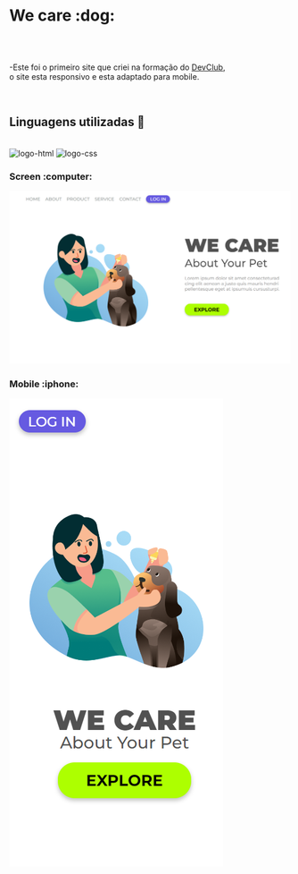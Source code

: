 <h1>We care :dog:</h1>
<br>
<br>
<p>-Este foi o primeiro site que criei na formação do <a href="https://rodolfomori.com.br/devclub/">DevClub</a>,<br> o site esta responsivo e esta adaptado para mobile.</p>
<br>
<h2>Linguagens utilizadas 🚀</h2>
<br>
<img src="https://img.shields.io/badge/HTML5-E34F26?style=for-the-badge&logo=html5&logoColor=white" alt="logo-html">
<img src="https://img.shields.io/badge/CSS3-1572B6?style=for-the-badge&logo=css3&logoColor=white" alt="logo-css">
<br>
<h3>Screen :computer:</h3>
<img src="https://github.com/mathrusso99/projeto-responsivo-1/blob/main/assets/pc-1.png?raw=true" alt="site-image">
<br>
<h3>Mobile :iphone:</h3>
<img src="https://github.com/mathrusso99/projeto-responsivo-1/blob/main/assets/mobile-1.png?raw=true alt="mobile-image">

